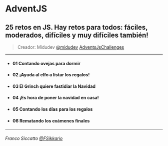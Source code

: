 # AdventJS

## 25 retos en JS. Hay retos para todos: fáciles, moderados, difíciles y muy difíciles también!
> Creador: Midudev 
  > [@midudev](https://twitter.com/midudev) 
  > [AdventsJsChallenges](https://adventjs.dev/)
---
- #### 01 Contando ovejas para dormir
- #### 02 ¡Ayuda al elfo a listar los regalos!
- #### 03 El Grinch quiere fastidiar la Navidad
- #### 04 ¡Es hora de poner la navidad en casa!
- #### 05 Contando los días para los regalos
- #### 06 Rematando los exámenes finales

---
###### *Franco Siccatto* [@FSikkario](https://twitter.com/FSikkario)
